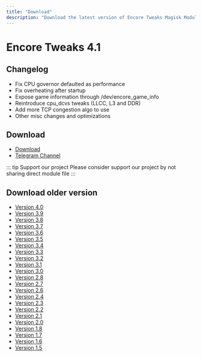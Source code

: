 ```yaml
---
title: "Download"
description: "Download the latest version of Encore Tweaks Magisk Module here"
---
```


# Encore Tweaks 4.1

## Changelog
- Fix CPU governor defaulted as performance
- Fix overheating after startup
- Expose game information through /dev/encore_game_info
- Reintroduce cpu_dcvs tweaks (LLCC, L3 and DDR)
- Add more TCP congestion algo to use
- Other misc changes and optimizations

## Download
- [Download](https://github.com/Rem01Gaming/encore/releases/tag/4.1)
- [Telegram Channel](https://rem01schannel.t.me)

::: tip Support our project
Please consider support our project by not sharing direct module file
:::

## Download older version
- [Version 4.0](/download/version/4.0)
- [Version 3.9](/download/version/3.9)
- [Version 3.8](/download/version/3.8)
- [Version 3.7](/download/version/3.7)
- [Version 3.6](/download/version/3.6)
- [Version 3.5](/download/version/3.5)
- [Version 3.4](/download/version/3.4)
- [Version 3.3](/download/version/3.3)
- [Version 3.2](/download/version/3.2)
- [Version 3.1](/download/version/3.1)
- [Version 3.0](/download/version/3.0)
- [Version 2.8](/download/version/2.8)
- [Version 2.7](/download/version/2.7)
- [Version 2.6](/download/version/2.6)
- [Version 2.4](/download/version/2.4)
- [Version 2.3](/download/version/2.3)
- [Version 2.2](/download/version/2.2)
- [Version 2.1](/download/version/2.1)
- [Version 2.0](/download/version/2.0)
- [Version 1.8](/download/version/1.8)
- [Version 1.7](/download/version/1.7)
- [Version 1.6](/download/version/1.6)
- [Version 1.5](/download/version/1.5)
